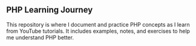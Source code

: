 ## PHP Learning Journey

This repository is where I document and practice PHP concepts as I learn from YouTube tutorials. It includes examples, notes, and exercises to help me understand PHP better.
